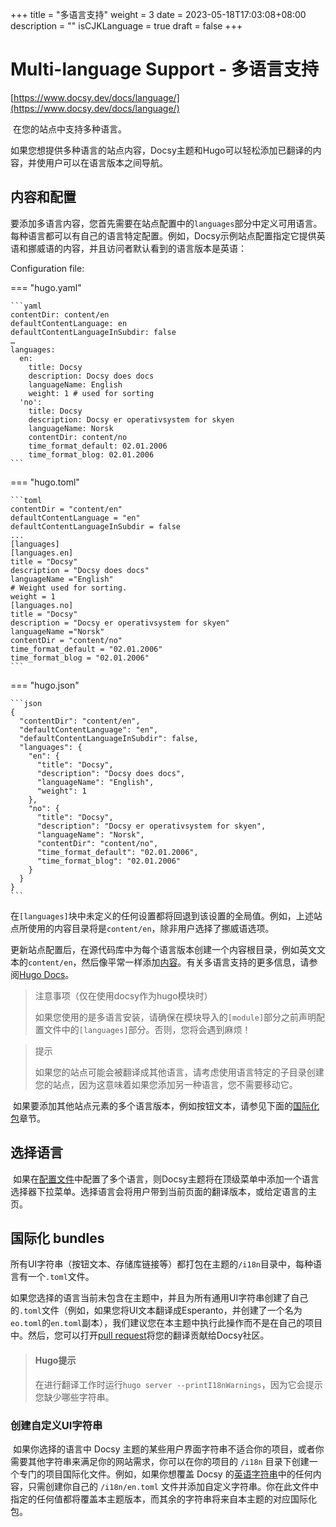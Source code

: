 +++
title = "多语言支持"
weight = 3
date = 2023-05-18T17:03:08+08:00
description = ""
isCJKLanguage = true
draft = false
+++

# Multi-language Support - 多语言支持 

[https://www.docsy.dev/docs/language/](https://www.docsy.dev/docs/language/)

​	在您的站点中支持多种语言。 

​	如果您想提供多种语言的站点内容，Docsy主题和Hugo可以轻松添加已翻译的内容，并使用户可以在语言版本之间导航。

## 内容和配置 

​	要添加多语言内容，您首先需要在站点配置中的`languages`部分中定义可用语言。每种语言都可以有自己的语言特定配置。例如，Docsy示例站点配置指定它提供英语和挪威语的内容，并且访问者默认看到的语言版本是英语：

Configuration file:

=== "hugo.yaml"

    ```yaml
    contentDir: content/en
    defaultContentLanguage: en
    defaultContentLanguageInSubdir: false
    …
    languages:
      en:
        title: Docsy
        description: Docsy does docs
        languageName: English
        weight: 1 # used for sorting
      'no':
        title: Docsy
        description: Docsy er operativsystem for skyen
        languageName: Norsk
        contentDir: content/no
        time_format_default: 02.01.2006
        time_format_blog: 02.01.2006
    ```

=== "hugo.toml"

    ```toml
    contentDir = "content/en"
    defaultContentLanguage = "en"
    defaultContentLanguageInSubdir = false
    ...
    [languages]
    [languages.en]
    title = "Docsy"
    description = "Docsy does docs"
    languageName ="English"
    # Weight used for sorting.
    weight = 1
    [languages.no]
    title = "Docsy"
    description = "Docsy er operativsystem for skyen"
    languageName ="Norsk"
    contentDir = "content/no"
    time_format_default = "02.01.2006"
    time_format_blog = "02.01.2006"
    ```

=== "hugo.json"

    ```json
    {
      "contentDir": "content/en",
      "defaultContentLanguage": "en",
      "defaultContentLanguageInSubdir": false,
      "languages": {
        "en": {
          "title": "Docsy",
          "description": "Docsy does docs",
          "languageName": "English",
          "weight": 1
        },
        "no": {
          "title": "Docsy",
          "description": "Docsy er operativsystem for skyen",
          "languageName": "Norsk",
          "contentDir": "content/no",
          "time_format_default": "02.01.2006",
          "time_format_blog": "02.01.2006"
        }
      }
    }
    ```



​	在`[languages]`块中未定义的任何设置都将回退到该设置的全局值。例如，上述站点所使用的内容目录将是`content/en`，除非用户选择了挪威语选项。

​	更新站点配置后，在源代码库中为每个语言版本创建一个内容根目录，例如英文文本的`content/en`，然后像平常一样添加[内容](https://www.docsy.dev/docs/adding-content/content/)。有关多语言支持的更多信息，请参阅[Hugo Docs](https://gohugo.io/content-management/multilingual)。

> 注意事项（仅在使用docsy作为hugo模块时） 
>
> ​	如果您使用的是多语言安装，请确保在模块导入的`[module]`部分之前声明配置文件中的`[languages]`部分。否则，您将会遇到麻烦！

> 提示 
>
> ​	如果您的站点可能会被翻译成其他语言，请考虑使用语言特定的子目录创建您的站点，因为这意味着如果您添加另一种语言，您不需要移动它。

​	如果要添加其他站点元素的多个语言版本，例如按钮文本，请参见下面的[国际化包](https://www.docsy.dev/docs/language/#internationalization-bundles)章节。

## 选择语言 

​	如果在[配置文件](https://gohugo.io/getting-started/configuration/#configuration-file)中配置了多个语言，则Docsy主题将在顶级菜单中添加一个语言选择器下拉菜单。选择语言会将用户带到当前页面的翻译版本，或给定语言的主页。

## 国际化  bundles

​	所有UI字符串（按钮文本、存储库链接等）都打包在主题的`/i18n`目录中，每种语言有一个`.toml`文件。

​	如果您选择的语言当前未包含在主题中，并且为所有通用UI字符串创建了自己的`.toml`文件（例如，如果您将UI文本翻译成Esperanto，并创建了一个名为`eo.toml`的`en.toml`副本），我们建议您在本主题中执行此操作而不是在自己的项目中。然后，您可以打开[pull request](https://docs.github.com/en/pull-requests/collaborating-with-pull-requests/proposing-changes-to-your-work-with-pull-requests/creating-a-pull-request)将您的翻译贡献给Docsy社区。

> #### Hugo提示 
>
> ​	在进行翻译工作时运行`hugo server --printI18nWarnings`，因为它会提示您缺少哪些字符串。

### 创建自定义UI字符串 

​	如果你选择的语言中 Docsy 主题的某些用户界面字符串不适合你的项目，或者你需要其他字符串来满足你的网站需求，你可以在你的项目的 `/i18n` 目录下创建一个专门的项目国际化文件。例如，如果你想覆盖 Docsy 的[英语字符串](https://github.com/google/docsy/blob/main/i18n/en.toml)中的任何内容，只需创建你自己的 `/i18n/en.toml` 文件并添加自定义字符串。你在此文件中指定的任何值都将覆盖本主题版本，而其余的字符串将来自本主题的对应国际化包。
